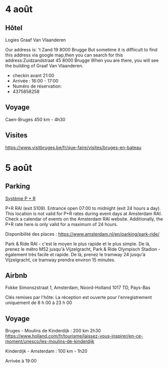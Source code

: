 # 4 août
## Hôtel
Logies Graaf Van Vlaanderen

Our address is: 't Zand 19 8000 Brugge
But sometime it is diffiicult to find this address via google map,then you can search for this address:Zuidzandstraat 45 8000 Brugge
When you are there, you will see the building of Graaf Van Vlaanderen.

* checkin avant 21:00
* Arrivée : 16:00 - 17:00
* Numéro de réservation:
* 4375858258

## Voyage

Caen-Bruges 450 km - 4h30

## Visites

<https://www.visitbruges.be/fr/que-faire/visites/bruges-en-bateau>

# 5 août

## Parking

[Système P + R](https://www.iamsterdam.com/en/travel-stay/getting-around/park-and-ride)

P+R RAI (exit S109). Entrance open 07:00 to midnight (exit 24 hours a day). This location is not valid for P+R rates during event days at Amsterdam RAI. Check a calendar of events on the Amsterdam RAI website. Additionally, the P+R rate here is only valid for a maximum of 24 hours.

Disponibilité des places : <https://www.amsterdam.nl/en/parking/park-ride/>

Park & Ride RAI - c'est le moyen le plus rapide et le plus simple. De là, prenez le métro M52 jusqu'à Vijzelgracht,
Park & Ride Olympisch Stadion - également très facile et rapide. De là, prenez le tramway 24 jusqu'à Vijzelgracht, ce tramway prendra environ 15 minutes.

## Airbnb

Fokke Simonszstraat 1, Amsterdam, Noord-Holland 1017 TD, Pays-Bas

Clés remises par l'hôte: La réception est ouverte pour l'enregistrement uniquement de 8 h 00 à 23 h 00




## Voyage
Bruges - Moulins de Kinderdijk : 200 km 2h30
https://www.holland.com/fr/tourisme/laissez-vous-inspirer/en-ce-moment/unesco/les-moulins-de-kinderdijk

Kinderdijk - Amsterdam : 100 km - 1h20

Arrivée à 19:00
